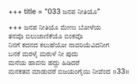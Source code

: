 +++
title = "033 ಜನಪ ನೀತಿಯೊ"

+++
ಜನಪ ನೀತಿಯೊ ಮೇಣು ಬೋಳೆಯ  
ತನವೊ ಬಿಲುಜಾಣಿಕೆಯೊ ಬಿಂಕವೊ  
ನಿನಗೆ ಕದನದ ಕಲುಹೆಯೋ ನಾವರಿಯೆವಿದನೀಗ   
ಬನಕೆ ಮರಳೈ ಮರುಳೆ ನೀ ಪುದು  
ಮನೆಯ ಹಾವನು ಹದ್ದು ಹಿಡಿದರೆ  
ಮನಕತವ ಮಾಡುವರೆ ಬಿಜಯಂಗೈಯಿ ನೀವೆಂದ      ॥33॥
